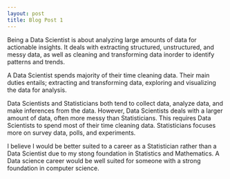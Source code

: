 ```yaml
---
layout: post
title: Blog Post 1
---
```


  Being a Data Scientist is about analyzing large amounts of data for actionable insights. It deals with extracting structured, unstructured, and messy data, as well as cleaning and transforming data inorder to identify patterns and trends. 
  
  A Data Scientist spends majority of their time cleaning data. Their main duties entails; extracting and transforming data, exploring and visualizing the data for analysis.
  
  Data Scientists and Statisticians both tend to collect data, analyze data, and make inferences from the data. However, Data Scientists deals with a larger amount of data, often more messy than Statisticians. This requires Data Scientists to spend most of their time cleaning data. Statisticians focuses more on survey data, polls, and experiments. 
  
  I believe I would be better suited to a career as a Statistician rather than a Data Scientist due to my stong foundation in Statistics and Mathematics. A Data science career would be well suited for someone with a strong foundation in computer science.
